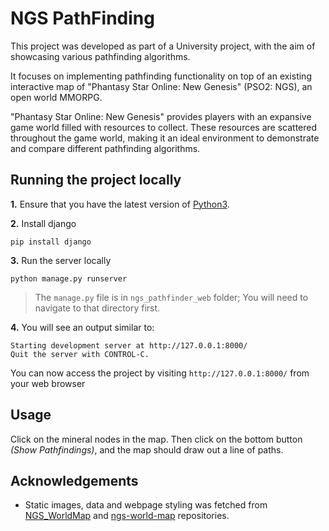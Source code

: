  # NGS PathFinding

This project was developed as part of a University project, with the aim of showcasing various pathfinding algorithms.

It focuses on implementing pathfinding functionality on top of an existing interactive map of "Phantasy Star Online: New Genesis" (PSO2: NGS), an open world MMORPG.

"Phantasy Star Online: New Genesis" provides players with an expansive game world filled with resources to collect. These resources are scattered throughout the game world, making it an ideal environment to demonstrate and compare different pathfinding algorithms.

## Running the project locally

**1.** Ensure that you have the latest version of [Python3](https://www.python.org/downloads/).

**2.** Install django
```
pip install django
```

**3.** Run the server locally

```
python manage.py runserver
```

> The `manage.py` file is in `ngs_pathfinder_web` folder; You will need to navigate to that directory first.

**4.** You will see an output similar to:
```
Starting development server at http://127.0.0.1:8000/
Quit the server with CONTROL-C.
```
You can now access the project by visiting `http://127.0.0.1:8000/` from your web browser

## Usage

Click on the mineral nodes in the map. Then click on the bottom button _(Show Pathfindings)_, and the map should draw out a line of paths.

## Acknowledgements

- Static images, data and webpage styling was fetched from [NGS_WorldMap](https://github.com/kosnag/NGS_WorldMap) and [ngs-world-map](https://github.com/alairon/ngs-world-map) repositories.
